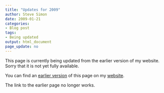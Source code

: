 ```yaml
---
title: "Updates for 2009"
author: Steve Simon
date: 2009-01-21
categories:
- Blog post
tags:
- Being updated
output: html_document
page_update: no
---
```


This page is currently being updated from the earlier version of my website. Sorry that it is not yet fully available.

<!---More--->

You can find an [earlier version][sim1] of this page on my [website][sim2].

The link to the earlier page no longer works.

[sim1]: http://www.pmean.com/09/Updates2009.html
[sim2]: http://www.pmean.com
